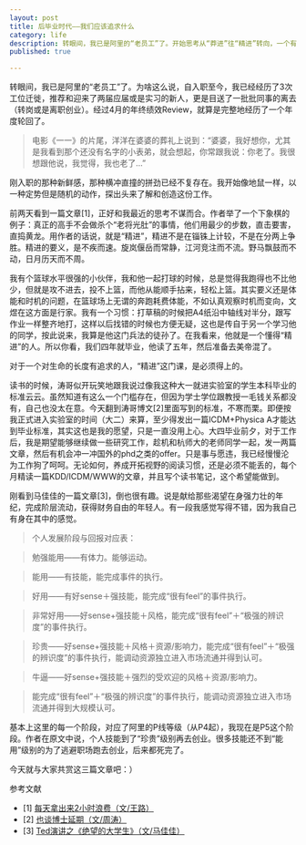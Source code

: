 ```yaml
---
layout: post
title: 后毕业时代——我们应该追求什么
category: life
description: 转眼间，我已是阿里的“老员工”了。开始思考从“莽进”往“精进”转向，一个有追求的人（或组织），不会满足于今天的自己和去年今天一个样。
published: true

---
```


转眼间，我已是阿里的“老员工”了。为啥这么说，自入职至今，我已经经历了3次工位迁徙，推荐和迎来了两届应届或是实习的新人，更是目送了一批批同事的离去（转岗或是离职创业）。经过4月的年终绩效Review，就算是完整地经历了一个年度轮回了。

> 电影《一一》的片尾，洋洋在婆婆的葬礼上说到：“婆婆，我好想你，尤其是我看到那个还没有名字的小表弟，就会想起，你常跟我说：你老了。我很想跟他说，我觉得，我也老了…”

刚入职的那种新鲜感，那种横冲直撞的拼劲已经不复存在。我开始像地鼠一样，以一种定势但是随机的动作，探出头来了解和创造这份工作。

前两天看到一篇文章[1]，正好和我最近的思考不谋而合。作者举了一个下象棋的例子：真正的高手不会做杀个“老将光肚”的事情，他们用最少的步数，直击要害，直捣黄龙。用作者的话说，就是“精进”，精进不是在锱铢上计较，不是在分两上争胜。精进的要义，是不疾而速。旋岚偃岳而常静，江河竞注而不流。野马飘鼓而不动，日月历天而不周。

我有个篮球水平很强的小伙伴，我和他一起打球的时候，总是觉得我跑得也不比他少，但就是攻不进去，投不上篮，而他从能顺手拈来，轻松上篮。其实要义还是体能和时机的问题，在篮球场上无谓的奔跑耗费体能，不如认真观察时机而变向，文煜在这方面是行家。我有一个习惯：打草稿的时候把A4纸沿中轴线对半分，跟写作业一样整齐地打，这样以后找错的时候也方便无疑，这也是传自于另一个学习他的同学，按此说来，我算是他这门兵法的徒孙了。在我看来，他就是一个懂得“精进”的人。所以你看，我们四年就毕业，他读了五年，然后准备去美帝混了。

对于一个对生命的长度有追求的人，“精进”这门课，是必须得上的。

读书的时候，涛哥似开玩笑地跟我说过像我这种大一就进实验室的学生本科毕业的标准云云。虽然知道有这么一个门槛存在，但因为学士学位跟教授一毛钱关系都没有，自己也没太在意。今天翻到涛哥博文[2]里面写到的标准，不寒而栗。即便按我正式进入实验室的时间（大二）来算，至少得发出一篇ICDM+Physica A才能达到毕业标准，其实这也是我的愿望，只是一直没用上心。大四毕业前夕，对于工作后，我是期望能够继续做一些研究工作，趁机和杭师大的老师同学一起，发一两篇文章，然后有机会冲一冲国外的phd之类的offer。只是事与愿违，我已经慢慢沦为工作狗了呵呵。无论如何，养成开拓视野的阅读习惯，还是必须不能丢的，每个月精读一篇KDD/ICDM/WWW的文章，并且写个读书笔记，这个希望能做到。

刚看到马佳佳的一篇文章[3]，倒也很有趣。说是献给那些渴望在身强力壮的年纪，完成阶层流动，获得财务自由的年轻人。有一段我感觉写得不错，因为我自己有身在其中的感觉。

> 个人发展阶段与回报对应表：

> 勉强能用——有体力。能够运动。

> 能用——有技能，能完成事件的执行。

> 好用——有好sense＋强技能，能完成“很有feel”的事件执行。

> 非常好用——好sense+强技能＋风格，能完成“很有feel”＋“极强的辨识度”的事件执行。

> 珍贵——好sense+强技能＋风格＋资源/影响力，能完成“很有feel”＋“极强的辨识度”的事件执行，能调动资源独立进入市场流通并得到认可。

> 牛逼——好sense+强技能＋强烈的受欢迎的风格＋资源/影响力。

> 能完成“很有feel”＋“极强的辨识度”的事件执行，能调动资源独立进入市场流通并得到大规模认可。

基本上这里的每一个阶段，对应了阿里的P线等级（从P4起），我现在是P5这个阶段。作者在原文中说，个人技能到了“珍贵”级别再去创业。很多技能还不到“能用”级别的为了逃避职场跑去创业，后来都死完了。

今天就与大家共赏这三篇文章吧：）

参考文献

* [1] [每天拿出来2小时浪费（文/王路）](http://www.douban.com/note/261527083/)
* [2] [也谈博士延期（文/周涛）](http://blog.sciencenet.cn/home.php?mod=space&uid=3075&do=blog&id=349870)
* [3] [Ted演讲之《绝望的大学生》（文/马佳佳）](http://weibo.com/p/1001603835651136093282)